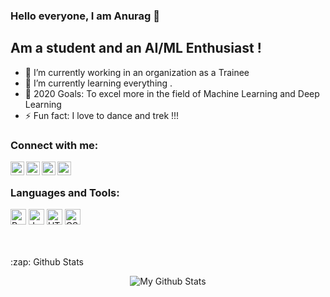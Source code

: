### Hello everyone, I am Anurag 👋

## Am a student and an AI/ML Enthusiast !

- 🔭 I’m currently working in an organization as a Trainee
- 🌱 I’m currently learning everything .
- 🥅 2020 Goals: To excel more in the field of Machine Learning and Deep Learning
- ⚡ Fun fact: I love to dance and trek !!!

### Connect with me:

[<img align="left" alt="Anu1996rag | GitHub" width="22px" src="https://cdn.jsdelivr.net/npm/simple-icons@3.4.1/icons/github.svg" />][github]
[<img align="left" alt="Anu1996rag | Twitter" width="22px" src="https://cdn.jsdelivr.net/npm/simple-icons@v3/icons/twitter.svg" />][twitter]
[<img align="left" alt="Anu1996rag | LinkedIn" width="22px" src="https://cdn.jsdelivr.net/npm/simple-icons@v3/icons/linkedin.svg" />][linkedin]
[<img align="left" alt="Anu1996rag | Instagram" width="22px" src="https://cdn.jsdelivr.net/npm/simple-icons@v3/icons/instagram.svg" />][instagram]

<br />

### Languages and Tools:

<img alt ="Python" width="25px" src="https://cdn.jsdelivr.net/npm/programming-languages-logos@0.0.3/src/python/python.png" /> <img alt ="Java" width="25px" src="https://cdn.jsdelivr.net/npm/programming-languages-logos@0.0.3/src/java/java.png" /> <img alt ="HTML" width="25px" src="https://cdn.jsdelivr.net/npm/programming-languages-logos@0.0.3/src/html/html.png" /> <img alt ="CSS" width="25px" src="https://cdn.jsdelivr.net/npm/programming-languages-logos@0.0.3/src/css/css.png" />

<br />
<br />



<!--<details>-->
  <summary> :zap: Github Stats </summary>
<p align="center">
  <img align="center" alt="My Github Stats" src="https://github-readme-stats.codestackr.vercel.app/api?username=Anu1996rag&show_icons=true&title_color=ffffff&icon_color=ff1616&text_color=ffde59&bg_color=000000" />
</p>
<!--</details>-->

[github]: https://github.com/Anu1996rag
[twitter]: https://twitter.com/AnuragP84964272
[instagram]: https://www.instagram.com/anurag_patil_1996
[linkedin]: linkedin.com/in/anurag-patil-ba0b5b161


